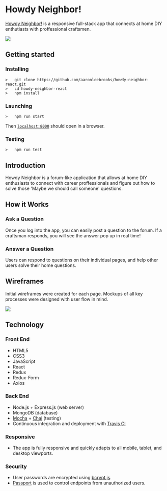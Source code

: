 <h1>Howdy Neighbor!</h1>
<p><a href="https://car-park-attendant-otter-53840.netlify.com/">Howdy Neighbor!</a> is a responsive full-stack app that connects at home DIY enthutiasts with proffessional craftsmen.</p>
<img src="public/images/howdy-neighbor-snapshots.png">

## Getting started
### Installing
```
>   git clone https://github.com/aaronleebrooks/howdy-neighbor-react.git
>   cd howdy-neighbor-react
>   npm install
```
### Launching
```
>   npm run start
```
Then [`localhost:8000`](http://localhost:8000) should open in a browser.
### Testing
```
>   npm run test
```

<h2>Introduction</h2>
<p>Howdy Neighbor is a forum-like application that allows at home DIY enthusiasts to connect with career proffessionals and figure out how to solve those 'Maybe we should call someone' questions.</p>

<h2>How it Works</h2>
<h3>Ask a Question</h3>
<p>Once you log into the app, you can easily post a question to the forum. If a craftsman responds, you will see the answer pop up in real time!</p>
<h3>Answer a Question</h3>
<p>Users can respond to questions on their individual pages, and help other users solve their home questions.</p>

<h2>Wireframes</h2>
<p>Initial wireframes were created for each page. Mockups of all key processes were designed with user flow in mind.</p>
<img src="public/images/howdy-neighbor-wireframe.png">

<h2>Technology</h2>
<h3>Front End</h3>
<ul>
  <li>HTML5</li>
  <li>CSS3</li>
  <li>JavaScript</li>
  <li>React</li>
  <li>Redux</li>
  <li>Redux-Form</li>
  <li>Axios</li>
</ul>
<h3>Back End</h3>
<ul>
  <li>Node.js + Express.js (web server)</li>
  <li>MongoDB (database)</li>
  <li><a href="https://mochajs.org/">Mocha</a> + <a href="http://chaijs.com/">Chai</a> (testing)</li>
  <li>Continuous integration and deployment with <a href="https://travis-ci.org/">Travis CI</a></li>
</ul>
<h3>Responsive</h3>
<ul>
  <li>The app is fully responsive and quickly adapts to all mobile, tablet, and desktop viewports.</li>
</ul>
<h3>Security</h3>
<ul>
  <li>User passwords are encrypted using <a href="https://github.com/dcodeIO/bcrypt.js">bcrypt.js</a>.</li>
  <li><a href="http://passportjs.org/">Passport</a> is used to control endpoints from unauthorized users.</li>
</ul>
